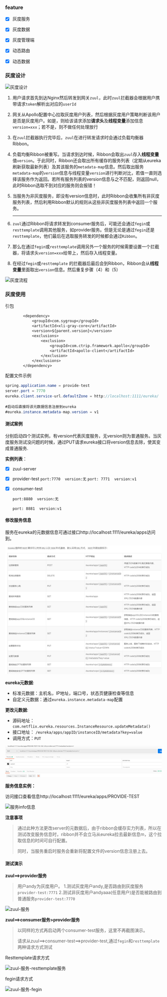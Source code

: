 ### feature

- [x] 灰度服务
- [x] 灰度数据
- [x] 灰度管理端
- [x] 动态路由
- [x] 动态数据



### 灰度设计

![灰度设计](https://image-static.segmentfault.com/276/794/2767942178-5c175364d8d13)



1. 用户请求首先到达Nginx然后转发到网关`zuul`，此时`zuul`拦截器会根据用户携带请求`token`解析出对应的`userId`

2. 网关从Apollo配置中心拉取灰度用户列表，然后根据灰度用户策略判断该用户是否是灰度用户。如是，则给该请求添加**请求头**及**线程变量**添加信息`version=xxx`；若不是，则不做任何处理放行

3. 在`zuul`拦截器执行完毕后，`zuul`在进行转发请求时会通过负载均衡器Ribbon。

4. 负载均衡Ribbon被重写。当请求到达时候，Ribbon会取出`zuul`存入**线程变量**值`version`。于此同时，Ribbon还会取出所有缓存的服务列表（定期从eureka刷新获取最新列表）及其该服务的`metadata-map`信息。然后取出服务`metadata-map`的`version`信息与线程变量`version`进行判断对比，若值一直则选择该服务作为返回。若所有服务列表的version信息与之不匹配，则返回null，此时Ribbon选取不到对应的服务则会报错！

5. 当服务为非灰度服务，即没有version信息时，此时Ribbon会收集所有非灰度服务列表，然后利用Ribbon默认的规则从这些非灰度服务列表中返回一个服务。

   ------

6. `zuul`通过Ribbon将请求转发到consumer服务后，可能还会通过`fegin`或`resttemplate`调用其他服务，如provider服务。但是无论是通过`fegin`还是`resttemplate`，他们最后在选取服务转发的时候都会通过`Ribbon`。

7. 那么在通过`fegin`或`resttemplate`调用另外一个服务的时候需要设置一个拦截器，将请求头`version=xxx`给带上，然后存入线程变量。

8. 在经过`fegin`或`resttemplate` 的拦截器后最后会到Ribbon，Ribbon会从**线程变量**里面取出`version`信息。然后重复步骤（4）和（5）

![灰度流程](https://image-static.segmentfault.com/204/546/2045461176-5c185ca2e35d7)



### 灰度使用

引包

```
		<dependency>
			<groupId>com.sygroup</groupId>
			<artifactId>xli-gray-core</artifactId>
			<version>${parent.version}</version>
			<exclusions>
				<exclusion>
					<groupId>com.ctrip.framework.apollo</groupId>
					<artifactId>apollo-client</artifactId>
				</exclusion>
			</exclusions>
		</dependency>
```



配置文件示例

```java
spring.application.name = provide-test
server.port = 7770
eureka.client.service-url.defaultZone = http://localhost:1111/eureka/

#启动后直接将该元数据信息注册到eureka
#eureka.instance.metadata-map.version = v1
```

#### 测试案例

​    分别启动四个测试实例，有version代表灰度服务，无version则为普通服务。当灰度服务测试没问题的时候，通过PUT请求eureka接口将version信息去除，使其变成普通服务.

**实例列表**：

- [x] zuul-server

- [x] provider-test
  `port:7770  version:无`
  `port: 7771  version:v1`

- [x] consumer-test

  `port:8880  version:无`

  `port: 8881  version:v1`

  

#### 修改服务信息

服务在eureka的元数据信息可通过接口http://localhost:1111/eureka/apps访问到。

![](https://github.com/goofly/file/blob/master/SpringCloud-xli/eureka-rest.png?raw=true)

**eureka元数据**:

- 标准元数据：主机名，IP地址，端口号，状态页健康检查等信息
- 自定义元数据：通过`eureka.instance.metadata-map`配置

**更改元数据**:

- 源码地址：`com.netflix.eureka.resources.InstanceResource.updateMetadata()`
- 接口地址： `/eureka/apps/appID/instanceID/metadata?key=value`
- 调用方式：`PUT`

![](https://github.com/goofly/file/blob/master/SpringCloud-xli/postman%E6%9B%B4%E6%94%B9metadata-map.png?raw=true)



**服务信息实例：**

访问接口查看信息http://localhost:1111/eureka/apps/PROVIDE-TEST

![服务info信息](https://image-static.segmentfault.com/330/610/3306102598-5c1895b78c89b)

**注意事项**

> ​    通过此种方法更改server的元数据后，由于ribbon会缓存实力列表，所以在测试改变服务信息时，ribbon并不会立马从eureka拉去最新信息m，这个拉取信息的时间可自行配置。
>
> 同时，当服务重启时服务会重新将配置文件的version信息注册上去。



#### 测试演示

**zuul==>provider服务**

> 用户andy为灰度用户。
> 1.测试灰度用户andy,是否路由到灰度服务`provider-test:7771`
> 2.测试非灰度用户andyaaa(任意用户)是否能被路由到普通服务`provider-test:7770`



![zuul-服务](https://image-static.segmentfault.com/241/097/2410979508-5c18a49d20239)



**zuul==>consumer服务>provider服务**

> 以同样的方式再启动两个consumer-test服务，这里不再截图演示。
>
> 请求从zuul==>consumer-test==>provider-test,通过`fegin`和`resttemplate`两种请求方式测试



Resttemplate请求方式

![zuul-服务-resttemplate服务](https://image-static.segmentfault.com/383/904/3839043359-5c18a61288d2c)

fegin请求方式

![zuul-服务-fegin](https://image-static.segmentfault.com/405/525/405525019-5c18a560541ab)



> 

